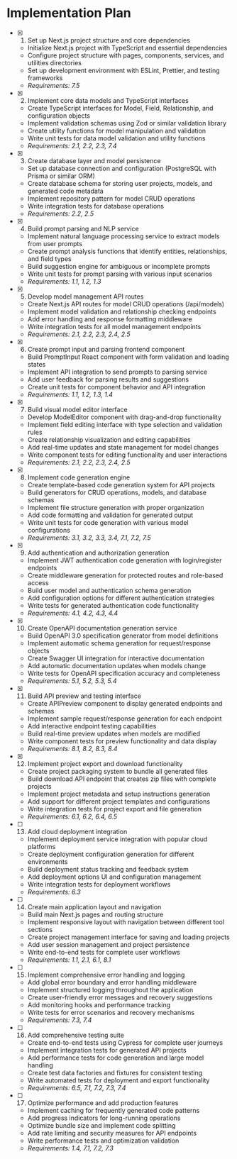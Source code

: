 # Implementation Plan

- [x] 1. Set up Next.js project structure and core dependencies
  - Initialize Next.js project with TypeScript and essential dependencies
  - Configure project structure with pages, components, services, and utilities directories
  - Set up development environment with ESLint, Prettier, and testing frameworks
  - _Requirements: 7.5_

- [x] 2. Implement core data models and TypeScript interfaces
  - Create TypeScript interfaces for Model, Field, Relationship, and configuration objects
  - Implement validation schemas using Zod or similar validation library
  - Create utility functions for model manipulation and validation
  - Write unit tests for data model validation and utility functions
  - _Requirements: 2.1, 2.2, 2.3, 7.4_

- [x] 3. Create database layer and model persistence
  - Set up database connection and configuration (PostgreSQL with Prisma or similar ORM)
  - Create database schema for storing user projects, models, and generated code metadata
  - Implement repository pattern for model CRUD operations
  - Write integration tests for database operations
  - _Requirements: 2.2, 2.5_

- [x] 4. Build prompt parsing and NLP service
  - Implement natural language processing service to extract models from user prompts
  - Create prompt analysis functions that identify entities, relationships, and field types
  - Build suggestion engine for ambiguous or incomplete prompts
  - Write unit tests for prompt parsing with various input scenarios
  - _Requirements: 1.1, 1.2, 1.3_

- [x] 5. Develop model management API routes
  - Create Next.js API routes for model CRUD operations (/api/models)
  - Implement model validation and relationship checking endpoints
  - Add error handling and response formatting middleware
  - Write integration tests for all model management endpoints
  - _Requirements: 2.1, 2.2, 2.3, 2.4, 2.5_

- [x] 6. Create prompt input and parsing frontend component
  - Build PromptInput React component with form validation and loading states
  - Implement API integration to send prompts to parsing service
  - Add user feedback for parsing results and suggestions
  - Create unit tests for component behavior and API integration
  - _Requirements: 1.1, 1.2, 1.3, 1.4_

- [x] 7. Build visual model editor interface
  - Develop ModelEditor component with drag-and-drop functionality
  - Implement field editing interface with type selection and validation rules
  - Create relationship visualization and editing capabilities
  - Add real-time updates and state management for model changes
  - Write component tests for editing functionality and user interactions
  - _Requirements: 2.1, 2.2, 2.3, 2.4, 2.5_

- [x] 8. Implement code generation engine
  - Create template-based code generation system for API projects
  - Build generators for CRUD operations, models, and database schemas
  - Implement file structure generation with proper organization
  - Add code formatting and validation for generated output
  - Write unit tests for code generation with various model configurations
  - _Requirements: 3.1, 3.2, 3.3, 3.4, 7.1, 7.2, 7.5_

- [x] 9. Add authentication and authorization generation
  - Implement JWT authentication code generation with login/register endpoints
  - Create middleware generation for protected routes and role-based access
  - Build user model and authentication schema generation
  - Add configuration options for different authentication strategies
  - Write tests for generated authentication code functionality
  - _Requirements: 4.1, 4.2, 4.3, 4.4_

- [x] 10. Create OpenAPI documentation generation service
  - Build OpenAPI 3.0 specification generator from model definitions
  - Implement automatic schema generation for request/response objects
  - Create Swagger UI integration for interactive documentation
  - Add automatic documentation updates when models change
  - Write tests for OpenAPI specification accuracy and completeness
  - _Requirements: 5.1, 5.2, 5.3, 5.4_

- [x] 11. Build API preview and testing interface
  - Create APIPreview component to display generated endpoints and schemas
  - Implement sample request/response generation for each endpoint
  - Add interactive endpoint testing capabilities
  - Build real-time preview updates when models are modified
  - Write component tests for preview functionality and data display
  - _Requirements: 8.1, 8.2, 8.3, 8.4_

- [x] 12. Implement project export and download functionality
  - Create project packaging system to bundle all generated files
  - Build download API endpoint that creates zip files with complete projects
  - Implement project metadata and setup instructions generation
  - Add support for different project templates and configurations
  - Write integration tests for project export and file generation
  - _Requirements: 6.1, 6.2, 6.4, 6.5_

- [ ] 13. Add cloud deployment integration
  - Implement deployment service integration with popular cloud platforms
  - Create deployment configuration generation for different environments
  - Build deployment status tracking and feedback system
  - Add deployment options UI and configuration management
  - Write integration tests for deployment workflows
  - _Requirements: 6.3_

- [ ] 14. Create main application layout and navigation
  - Build main Next.js pages and routing structure
  - Implement responsive layout with navigation between different tool sections
  - Create project management interface for saving and loading projects
  - Add user session management and project persistence
  - Write end-to-end tests for complete user workflows
  - _Requirements: 1.1, 2.1, 6.1, 8.1_

- [ ] 15. Implement comprehensive error handling and logging
  - Add global error boundary and error handling middleware
  - Implement structured logging throughout the application
  - Create user-friendly error messages and recovery suggestions
  - Add monitoring hooks and performance tracking
  - Write tests for error scenarios and recovery mechanisms
  - _Requirements: 7.3, 7.4_

- [ ] 16. Add comprehensive testing suite
  - Create end-to-end tests using Cypress for complete user journeys
  - Implement integration tests for generated API projects
  - Add performance tests for code generation and large model handling
  - Create test data factories and fixtures for consistent testing
  - Write automated tests for deployment and export functionality
  - _Requirements: 6.5, 7.1, 7.2, 7.3, 7.4_

- [ ] 17. Optimize performance and add production features
  - Implement caching for frequently generated code patterns
  - Add progress indicators for long-running operations
  - Optimize bundle size and implement code splitting
  - Add rate limiting and security measures for API endpoints
  - Write performance tests and optimization validation
  - _Requirements: 1.4, 7.1, 7.2, 7.3_
